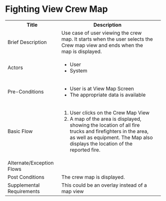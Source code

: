 # Fighting View Crew Map

<table>
  <tr>
    <th> Title </th>
    <th> Description </th>
  </tr>
  <tr>
    <td> Brief Description </td>
    <td>
      Use case of user viewing the crew map. It starts when the user selects the Crew map view and ends when the map is displayed.
    </td>
  </tr>
  <tr>
    <td> Actors </td>
    <td>
      <ul>
          <li>User</li>
          <li>System</li>
      </ul>
    </td>
  </tr>
  <tr>
    <td> Pre-Conditions </td>
    <td>
      <ul>
          <li>User is at View Map Screen</li>
          <li>The appropriate data is available</li>
      </ul>
    </td>
  </tr>
  <tr>
    <td> Basic Flow </td>
    <td>
      <ol>
          <li>User clicks on the Crew Map View</li>
          <li>A map of the area is displayed, showing the location of all fire trucks and firefighters in the area, as well as equipment. The Map also displays the location of the reported fire.</li>
      </ol>
    </td>
  </tr>
  <tr>
    <td> Alternate/Exception Flows </td>
    <td>
    </td>
  <tr>
    <td> Post Conditions </td>
    <td>
         The crew map is displayed.
    <td>
  </tr>
  <tr>
    <td>Supplemental Requirements</td>
    <td>This could be an overlay instead of a map view</td>
  </tr>
<table>
